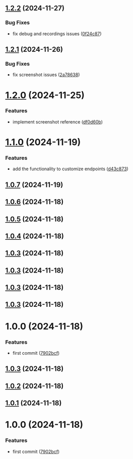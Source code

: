 ## [1.2.2](https://github.com/Foreverskyin0216/playword/compare/v1.2.1...v1.2.2) (2024-11-27)


### Bug Fixes

* fix debug and recordings issues ([0f24c87](https://github.com/Foreverskyin0216/playword/commit/0f24c879cb3c5548ad6351b0a91c26e8279be2d2))

## [1.2.1](https://github.com/Foreverskyin0216/playword/compare/v1.2.0...v1.2.1) (2024-11-26)


### Bug Fixes

* fix screenshot issues ([2a78638](https://github.com/Foreverskyin0216/playword/commit/2a786385975530c4138969fa27160cf6376397cc))

# [1.2.0](https://github.com/Foreverskyin0216/playword/compare/v1.1.0...v1.2.0) (2024-11-25)


### Features

* implement screenshot reference ([df0d60b](https://github.com/Foreverskyin0216/playword/commit/df0d60bcc08cbf91cf8e15933e05cc27f650fd50))

# [1.1.0](https://github.com/Foreverskyin0216/playword/compare/v1.0.7...v1.1.0) (2024-11-19)


### Features

* add the functionality to customize endpoints ([d43c873](https://github.com/Foreverskyin0216/playword/commit/d43c87333e4a86629032314897955e0ce2abd5f6))

## [1.0.7](https://github.com/Foreverskyin0216/playword/compare/v1.0.6...v1.0.7) (2024-11-19)

## [1.0.6](https://github.com/Foreverskyin0216/playword/compare/v1.0.5...v1.0.6) (2024-11-18)

## [1.0.5](https://github.com/Foreverskyin0216/playword/compare/v1.0.4...v1.0.5) (2024-11-18)

## [1.0.4](https://github.com/Foreverskyin0216/playword/compare/v1.0.3...v1.0.4) (2024-11-18)

## [1.0.3](https://github.com/Foreverskyin0216/playword/compare/v1.0.2...v1.0.3) (2024-11-18)

## [1.0.3](https://github.com/Foreverskyin0216/playword/compare/v1.0.2...v1.0.3) (2024-11-18)

## [1.0.3](https://github.com/Foreverskyin0216/playword/compare/v1.0.2...v1.0.3) (2024-11-18)

## [1.0.3](https://github.com/Foreverskyin0216/playword/compare/v1.0.2...v1.0.3) (2024-11-18)

# 1.0.0 (2024-11-18)


### Features

* first commit ([7902bcf](https://github.com/Foreverskyin0216/playword/commit/7902bcf6475aa05d5847c64386d8a3ca61616854))

## [1.0.3](https://github.com/Foreverskyin0216/playword/compare/v1.0.2...v1.0.3) (2024-11-18)

## [1.0.2](https://github.com/Foreverskyin0216/playword/compare/v1.0.1...v1.0.2) (2024-11-18)

## [1.0.1](https://github.com/Foreverskyin0216/playword/compare/v1.0.0...v1.0.1) (2024-11-18)

# 1.0.0 (2024-11-18)


### Features

* first commit ([7902bcf](https://github.com/Foreverskyin0216/playword/commit/7902bcf6475aa05d5847c64386d8a3ca61616854))
